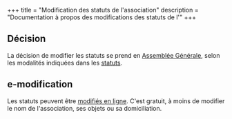 +++
title = "Modification des statuts de l'association"
description = "Documentation à propos des modifications des statuts de l'"
+++

## Décision

La décision de modifier les statuts se prend en [Assemblée
Générale](@/documentation/association/assemblée_générale/index.fr.md), selon les
modalités indiquées dans les [statuts](@/statuts/index.fr.md).

## e-modification

Les statuts peuvent être [modifiés en
ligne](https://www.service-public.fr/associations/vosdroits/R37933). C'est
gratuit, à moins de modifier le nom de l'association, ses objets ou sa
domiciliation.
